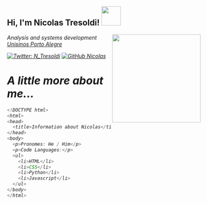 <!-- NicolasTresoldi/Nicolas is a special repository: its README.md will appear on your profile! -->


<h2> Hi, I'm Nicolas Tresoldi! <img src="https://media.giphy.com/media/eSwGh3YK54JKU/giphy.gif" width="50"></h2>
<img align='right' src="https://media.giphy.com/media/AFdcYElkoNAUE/giphy.gif" width="230"
<p><em> Analysis and systems development  <a href="https://www.unisinos.br/s">Unisinos Porto Alegre</a> <em> </p>

[![Twitter: N_Tresoldi](https://img.shields.io/twitter/follow/N_Tresoldi?style=social)](https://twitter.com/N_Tresoldi)
[![GitHub Nicolas](https://img.shields.io/github/followers/Nicolas?label=follow&style=social)](https://github.com/NicolasTresoldi)

<h1>A little more about me...</h1> 

```javascript
<!DOCTYPE html>
<html>
<head>
  <title>Information about Nicolas</title>
</head>
<body>
  <p>Pronomes: He / Him</p>
  <p>Code Languages:</p>
  <ul>
    <li>HTML</li>
    <li>CSS</li>
    <li>Python</li>
    <li>Javascript</li>
  </ul>
</body>
</html>
```
